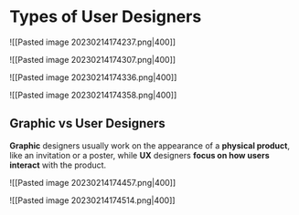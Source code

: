 # Types of User Designers

![[Pasted image 20230214174237.png|400]]

![[Pasted image 20230214174307.png|400]]

![[Pasted image 20230214174336.png|400]]

![[Pasted image 20230214174358.png|400]]

## Graphic vs User Designers
**Graphic** designers usually work on the appearance of a **physical product**, like an invitation or a poster, while **UX** designers **focus on how users interact** with the product.

![[Pasted image 20230214174457.png|400]]

![[Pasted image 20230214174514.png|400]]




